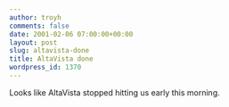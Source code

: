 ```yaml
---
author: troyh
comments: false
date: 2001-02-06 07:00:00+00:00
layout: post
slug: altavista-done
title: AltaVista done
wordpress_id: 1370
---
```


Looks like AltaVista stopped hitting us early this morning.
